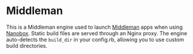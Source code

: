 # Middleman

This is a Middleman engine used to launch [Middleman](https://middlemanapp.com) apps when using [Nanobox](http://nanobox.io). Static build files are served through an Nginx proxy. The engine auto-detects the `build_dir` in your config.rb, allowing you to use custom build directories.